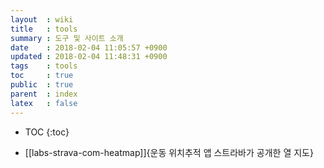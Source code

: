 ```yaml
---
layout  : wiki
title   : tools
summary : 도구 및 사이트 소개
date    : 2018-02-04 11:05:57 +0900
updated : 2018-02-04 11:48:31 +0900
tags    : tools
toc     : true
public  : true
parent  : index
latex   : false
---
```

* TOC
{:toc}

* [[labs-strava-com-heatmap]]{운동 위치추적 앱 스트라바가 공개한 열 지도}
